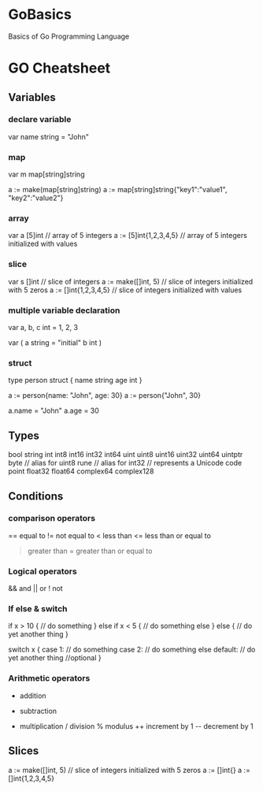 # GoBasics
Basics of Go Programming Language


# GO Cheatsheet 

## Variables
### declare variable
var name string = "John"

### map 
var m map[string]string

a := make(map[string]string)
a := map[string]string{"key1":"value1", "key2":"value2"}

### array
var a [5]int // array of 5 integers
a := [5]int{1,2,3,4,5} // array of 5 integers initialized with values

### slice
var s []int // slice of integers
a := make([]int, 5) // slice of integers initialized with 5 zeros
a := []int{1,2,3,4,5} // slice of integers initialized with values


### multiple variable declaration
var a, b, c int = 1, 2, 3

var (
    a string = "initial"
    b int 
)

### struct
type person struct {
    name string
    age int
}

a := person{name: "John", age: 30}
a := person{"John", 30}

a.name = "John"
a.age = 30

## Types
bool
string
int  int8  int16  int32  int64
uint uint8 uint16 uint32 uint64 uintptr
byte // alias for uint8
rune // alias for int32 // represents a Unicode code point
float32 float64
complex64 complex128

## Conditions

### comparison operators
== equal to
!= not equal to
<  less than
<= less than or equal to
>  greater than
>= greater than or equal to

### Logical operators
&& and
|| or
!  not

### If else & switch 
if x > 10 {
    // do something
} else if x < 5 {
    // do something else
} else {
    // do yet another thing
}

switch x {
    case 1:
        // do something
    case 2:
        // do something else
    default:
        // do yet another thing //optional
}

### Arithmetic operators
+  addition
-  subtraction
*  multiplication
/  division
%  modulus
++ increment by 1
-- decrement by 1

## Slices
a := make([]int, 5) // slice of integers initialized with 5 zeros
a := []int{} 
a := []int{1,2,3,4,5}
